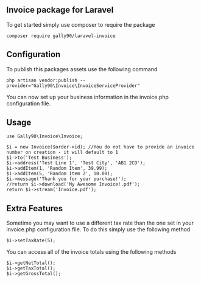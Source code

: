 ## Invoice package for Laravel

To get started simply use composer to require the package

    composer require gally90/laravel-invoice

## Configuration

To publish this packages assets use the following command

    php artisan vendor:publish --provider="Gally90\Invoice\InvoiceServiceProvider"

You can now set up your business information in the invoice.php configuration file.

## Usage

    use Gally90\Invoice\Invoice;

    $i = new Invoice($order->id); //You do not have to provide an invoice number on creation - it will default to 1
    $i->to('Test Business');
    $i->address('Test Line 1', 'Test City', 'AB1 2CD');
    $i->addItem(1, 'Random Item', 39.99);
    $i->addItem(5, 'Random Item 2', 10.00);
    $i->message('Thank you for your purchase!');
    //return $i->download('My Awesome Invoice!.pdf');
    return $i->stream('Invoice.pdf');

## Extra Features

Sometime you may want to use a different tax rate than the one set in your invoice.php configuration file. To do this simply use the following method

    $i->setTaxRate(5);

You can access all of the invoice totals using the following methods

    $i->getNetTotal();
    $i->getTaxTotal();
    $i->getGrossTotal();
